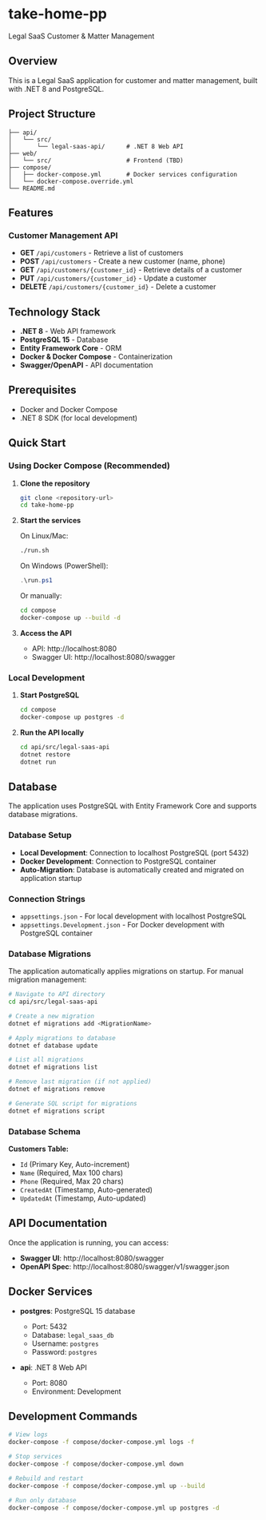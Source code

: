 # take-home-pp
Legal SaaS Customer & Matter Management

## Overview

This is a Legal SaaS application for customer and matter management, built with .NET 8 and PostgreSQL.

## Project Structure

```
├── api/
│   └── src/
│       └── legal-saas-api/      # .NET 8 Web API
├── web/
│   └── src/                     # Frontend (TBD)
├── compose/
│   ├── docker-compose.yml       # Docker services configuration
│   └── docker-compose.override.yml
└── README.md
```

## Features

### Customer Management API
- **GET** `/api/customers` - Retrieve a list of customers
- **POST** `/api/customers` - Create a new customer (name, phone)
- **GET** `/api/customers/{customer_id}` - Retrieve details of a customer
- **PUT** `/api/customers/{customer_id}` - Update a customer
- **DELETE** `/api/customers/{customer_id}` - Delete a customer

## Technology Stack

- **.NET 8** - Web API framework
- **PostgreSQL 15** - Database
- **Entity Framework Core** - ORM
- **Docker & Docker Compose** - Containerization
- **Swagger/OpenAPI** - API documentation

## Prerequisites

- Docker and Docker Compose
- .NET 8 SDK (for local development)

## Quick Start

### Using Docker Compose (Recommended)

1. **Clone the repository**
   ```bash
   git clone <repository-url>
   cd take-home-pp
   ```

2. **Start the services**
   
   On Linux/Mac:
   ```bash
   ./run.sh
   ```
   
   On Windows (PowerShell):
   ```powershell
   .\run.ps1
   ```
   
   Or manually:
   ```bash
   cd compose
   docker-compose up --build -d
   ```

3. **Access the API**
   - API: http://localhost:8080
   - Swagger UI: http://localhost:8080/swagger

### Local Development

1. **Start PostgreSQL**
   ```bash
   cd compose
   docker-compose up postgres -d
   ```

2. **Run the API locally**
   ```bash
   cd api/src/legal-saas-api
   dotnet restore
   dotnet run
   ```

## Database

The application uses PostgreSQL with Entity Framework Core and supports database migrations.

### Database Setup
- **Local Development**: Connection to localhost PostgreSQL (port 5432)
- **Docker Development**: Connection to PostgreSQL container
- **Auto-Migration**: Database is automatically created and migrated on application startup

### Connection Strings
- `appsettings.json` - For local development with localhost PostgreSQL
- `appsettings.Development.json` - For Docker development with PostgreSQL container

### Database Migrations

The application automatically applies migrations on startup. For manual migration management:

```bash
# Navigate to API directory
cd api/src/legal-saas-api

# Create a new migration
dotnet ef migrations add <MigrationName>

# Apply migrations to database
dotnet ef database update

# List all migrations
dotnet ef migrations list

# Remove last migration (if not applied)
dotnet ef migrations remove

# Generate SQL script for migrations
dotnet ef migrations script
```

### Database Schema

**Customers Table:**
- `Id` (Primary Key, Auto-increment)
- `Name` (Required, Max 100 chars)
- `Phone` (Required, Max 20 chars)
- `CreatedAt` (Timestamp, Auto-generated)
- `UpdatedAt` (Timestamp, Auto-updated)

## API Documentation

Once the application is running, you can access:
- **Swagger UI**: http://localhost:8080/swagger
- **OpenAPI Spec**: http://localhost:8080/swagger/v1/swagger.json

## Docker Services

- **postgres**: PostgreSQL 15 database
  - Port: 5432
  - Database: `legal_saas_db`
  - Username: `postgres`
  - Password: `postgres`

- **api**: .NET 8 Web API
  - Port: 8080
  - Environment: Development

## Development Commands

```bash
# View logs
docker-compose -f compose/docker-compose.yml logs -f

# Stop services
docker-compose -f compose/docker-compose.yml down

# Rebuild and restart
docker-compose -f compose/docker-compose.yml up --build

# Run only database
docker-compose -f compose/docker-compose.yml up postgres -d
```
